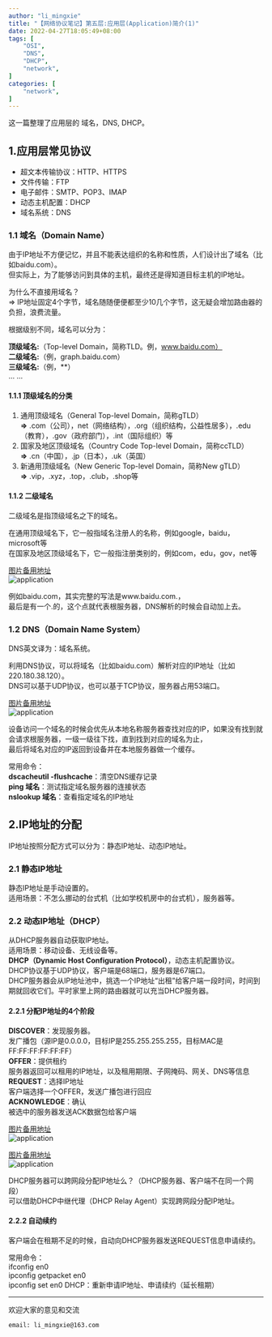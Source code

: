 ```yaml
---
author: "li_mingxie"
title: "【网络协议笔记】第五层:应用层(Application)简介(1)"
date: 2022-04-27T18:05:49+08:00
tags: [
    "OSI",
    "DNS",
    "DHCP",
    "network",
]
categories: [
    "network",
]
---
```


这一篇整理了应用层的 域名，DNS, DHCP。

## 1.应用层常见协议

* 超文本传输协议：HTTP、HTTPS
* 文件传输：FTP
* 电子邮件：SMTP、POP3、IMAP
* 动态主机配置：DHCP
* 域名系统：DNS

### 1.1 域名（Domain Name）

由于IP地址不方便记忆，并且不能表达组织的名称和性质，人们设计出了域名（比如baidu.com）。  
但实际上，为了能够访问到具体的主机，最终还是得知道目标主机的IP地址。  

为什么不直接用域名？  
=> IP地址固定4个字节，域名随随便便都至少10几个字节，这无疑会增加路由器的负担，浪费流量。  

根据级别不同，域名可以分为：  

**顶级域名:**（Top-level Domain，简称TLD。例，www.baidu.com）  
**二级域名:**（例，graph.baidu.com）  
**三级域名:**（例，**）  
… …

#### 1.1.1 顶级域名的分类

1. 通用顶级域名（General Top-level Domain，简称gTLD）  
**=>** .com（公司），net（网络结构），.org（组织结构，公益性居多），.edu（教育），.gov（政府部门），.int（国际组织）等  
2. 国家及地区顶级域名（Country Code Top-level Domain，简称ccTLD）  
**=>** .cn（中国），.jp（日本），.uk（英国）  
3. 新通用顶级域名（New Generic Top-level Domain，简称New gTLD）  
**=>** .vip，.xyz，.top，.club，.shop等  

#### 1.1.2 二级域名  

二级域名是指顶级域名之下的域名。  

在通用顶级域名下，它一般指域名注册人的名称，例如google，baidu，microsoft等  
在国家及地区顶级域名下，它一般指注册类别的，例如com，edu，gov，net等  

[图片备用地址](https://limingxie.github.io/images/network/application/application_01.png)  
![application](https://mingxie-blog.oss-cn-beijing.aliyuncs.com/image/network/application/application_01.png?x-oss-process=image/resize,w_700,m_lfit)  

例如baidu.com，其实完整的写法是www.baidu.com.，  
最后是有一个.的，这个点就代表根服务器，DNS解析的时候会自动加上去。  

### 1.2 DNS（Domain Name System）

DNS英文译为：域名系统。  

利用DNS协议，可以将域名（比如baidu.com）解析对应的IP地址（比如220.180.38.120）。  
DNS可以基于UDP协议，也可以基于TCP协议，服务器占用53端口。  

[图片备用地址](https://limingxie.github.io/images/network/application/application_02.png)  
![application](https://mingxie-blog.oss-cn-beijing.aliyuncs.com/image/network/application/application_02.png?x-oss-process=image/resize,w_700,m_lfit)  

设备访问一个域名的时候会优先从本地名称服务器查找对应的IP，如果没有找到就会请求根服务器，一级一级往下找，直到找到对应的域名为止，  
最后将域名对应的IP返回到设备并在本地服务器做一个缓存。  

常用命令：  
**dscacheutil -flushcache**：清空DNS缓存记录  
**ping 域名**：测试指定域名服务器的连接状态  
**nslookup 域名**：查看指定域名的IP地址  

## 2.IP地址的分配

IP地址按照分配方式可以分为：静态IP地址、动态IP地址。  

### 2.1 静态IP地址

静态IP地址是手动设置的。  
适用场景：不怎么挪动的台式机（比如学校机房中的台式机），服务器等。  

### 2.2 动态IP地址（DHCP）

从DHCP服务器自动获取IP地址。  
适用场景：移动设备、无线设备等。  
**DHCP（Dynamic Host Configuration Protocol）**，动态主机配置协议。  
DHCP协议基于UDP协议，客户端是68端口，服务器是67端口。  
DHCP服务器会从IP地址池中，挑选一个IP地址“出租”给客户端一段时间，时间到期就回收它们。平时家里上网的路由器就可以充当DHCP服务器。  

#### 2.2.1 分配IP地址的4个阶段

**DISCOVER**：发现服务器。  
发广播包（源IP是0.0.0.0，目标IP是255.255.255.255，目标MAC是FF:FF:FF:FF:FF:FF）  
**OFFER**：提供租约  
服务器返回可以租用的IP地址，以及租用期限、子网掩码、网关、DNS等信息  
**REQUEST**：选择IP地址  
客户端选择一个OFFER，发送广播包进行回应  
**ACKNOWLEDGE**：确认  
被选中的服务器发送ACK数据包给客户端  

[图片备用地址](https://limingxie.github.io/images/network/application/application_03.png)  
![application](https://mingxie-blog.oss-cn-beijing.aliyuncs.com/image/network/application/application_03.png?x-oss-process=image/resize,w_400,m_lfit)  

[图片备用地址](https://limingxie.github.io/images/network/application/application_04.png)  
![application](https://mingxie-blog.oss-cn-beijing.aliyuncs.com/image/network/application/application_04.png?x-oss-process=image/resize,w_700,m_lfit)  

DHCP服务器可以跨网段分配IP地址么？（DHCP服务器、客户端不在同一个网段）  
可以借助DHCP中继代理（DHCP Relay Agent）实现跨网段分配IP地址。  

#### 2.2.2 自动续约

客户端会在租期不足的时候，自动向DHCP服务器发送REQUEST信息申请续约。  

常用命令：  
ifconfig en0  
ipconfig getpacket en0  
ipconfig set en0 DHCP：重新申请IP地址、申请续约（延长租期）  

----------------------------------------------
欢迎大家的意见和交流

`email: li_mingxie@163.com`
